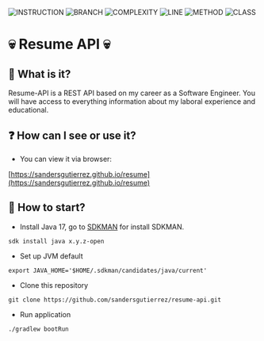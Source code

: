 ![INSTRUCTION](https://img.shields.io/badge/instruction--coverage-100.00%25-brightgreen.svg)
![BRANCH](http://branch.coverage.link)
![COMPLEXITY](https://img.shields.io/badge/complexity-1.00-brightgreen.svg)
![LINE](https://img.shields.io/badge/line--coverage-100.00%25-brightgreen.svg)
![METHOD](https://img.shields.io/badge/method--coverage-100.00%25-brightgreen.svg)
![CLASS](https://img.shields.io/badge/class--coverage-100.00%25-brightgreen.svg)

# :skull: Resume API :skull:

## :thought_balloon: What is it?

Resume-API is a REST API based on my career as a Software Engineer. 
You will have access to everything information about my laboral 
experience and educational.

## :question: How can I see or use it?

- You can view it via browser:

[https://sandersgutierrez.github.io/resume](https://sandersgutierrez.github.io/resume)

## :checkered_flag: How to start?

- Install Java 17, go to [SDKMAN](https://sdkman.io/install) for install SDKMAN.

```shell
sdk install java x.y.z-open
```

- Set up JVM default 

```shell
export JAVA_HOME='$HOME/.sdkman/candidates/java/current'
```

- Clone this repository

```shell
git clone https://github.com/sandersgutierrez/resume-api.git
```

- Run application

```shell
./gradlew bootRun
```

